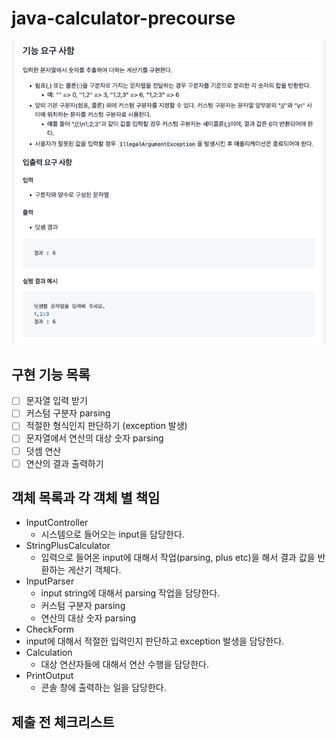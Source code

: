 # java-calculator-precourse

![img.png](img.png)

## 구현 기능 목록
- [ ] 문자열 입력 받기
- [ ] 커스텀 구분자 parsing
- [ ] 적절한 형식인지 판단하기 (exception 발생)
- [ ] 문자열에서 연산의 대상 숫자 parsing
- [ ] 덧셈 연산
- [ ] 연산의 결과 출력하기

## 객체 목록과 각 객체 별 책임
- InputController
  - 시스템으로 들어오는 input을 담당한다.
- StringPlusCalculator
  - 입력으로 들어온 input에 대해서 작업(parsing, plus etc)을 해서 결과 값을 반환하는 게산기 객체다.
- InputParser
  - input string에 대해서 parsing 작업을 담당한다.
  - 커스텀 구분자 parsing
  - 연산의 대상 숫자 parsing
-  CheckForm
  - input에 대해서 적절한 입력인지 판단하고 exception 발생을 담당한다.
- Calculation
  - 대상 연산자들에 대해서 연산 수행을 담당한다.
- PrintOutput
  - 콘솔 창에 출력하는 일을 담당한다.

## 제출 전 체크리스트